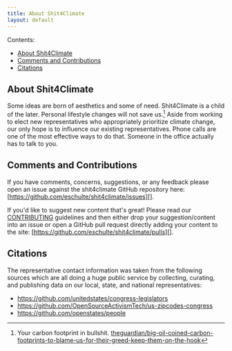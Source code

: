```yaml
---
title: About Shit4Climate
layout: default
---
```


Contents:
- [About Shit4Climate](#about-shit4climate)
- [Comments and Contributions](#comments-and-contributions)
- [Citations](#citations)

## About Shit4Climate

Some ideas are born of aesthetics and some of need.  Shit4Climate is a
child of the later.  Personal lifestyle changes will not save
us.[^footprint] Aside from working to elect new representatives who
appropriately prioritize climate change, our only hope is to influence
our existing representatives.  Phone calls are one of the most
effective ways to do that.  Someone in the office actually has to talk
to you.

## Comments and Contributions

If you have comments, concerns, suggestions, or any feedback please
open an issue against the shit4climate GitHub repository here:
[https://github.com/eschulte/shit4climate/issues][].

If you'd like to suggest new content that's great!  Please read our
[CONTRIBUTING][] guidelines and then either drop your
suggestion/content into an issue or open a GitHub pull request
directly adding your content to the site:
[https://github.com/eschulte/shit4climate/pulls][].

## Citations

The representative contact information was taken from the following
sources which are all doing a huge public service by collecting,
curating, and publishing data on our local, state, and national
representatives:
- https://github.com/unitedstates/congress-legislators
- https://github.com/OpenSourceActivismTech/us-zipcodes-congress
- https://github.com/openstates/people

[^footprint]: Your carbon footprint in bullshit.  [theguardian/big-oil-coined-carbon-footprints-to-blame-us-for-their-greed-keep-them-on-the-hook](https://www.theguardian.com/commentisfree/2021/aug/23/big-oil-coined-carbon-footprints-to-blame-us-for-their-greed-keep-them-on-the-hook)

[CONTRIBUTING]: https://github.com/eschulte/shit4climate/blob/main/CONTRIBUTING
[https://github.com/eschulte/shit4climate/issues]: https://github.com/eschulte/shit4climate/issues
[https://github.com/eschulte/shit4climate/pulls]: https://github.com/eschulte/shit4climate/pulls
[https://github.com/unitedstates/congress-legislators]: https://github.com/unitedstates/congress-legislators
[https://github.com/OpenSourceActivismTech/us-zipcodes-congress]: https://github.com/OpenSourceActivismTech/us-zipcodes-congress
[https://github.com/openstates/people]: https://github.com/openstates/people
